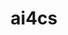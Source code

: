 ---
title: "ai4cs"
type: "projects/generic_projects/meetings"

subtitle1: 
  title: "Network meetings"
  class: "label lightblue"

images:
  - url: "/isp/images/projects/gva.jpg"  
    height: "150px"
    class: "img_nm"
---